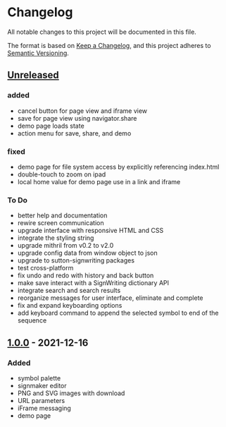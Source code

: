 # Changelog
All notable changes to this project will be documented in this file.

The format is based on [Keep a Changelog](https://keepachangelog.com/en/1.0.0/),
and this project adheres to [Semantic Versioning](https://semver.org/spec/v2.0.0.html).

## [Unreleased]
### added
- cancel button for page view and iframe view
- save for page view using navigator.share
- demo page loads state
- action menu for save, share, and demo

### fixed
- demo page for file system access by explicitly referencing index.html
- double-touch to zoom on ipad
- local home value for demo page use in a link and iframe
 

### To Do
- better help and documentation
- rewire screen communication
- upgrade interface with responsive HTML and CSS
- integrate the styling string
- upgrade mithril from v0.2 to v2.0
- upgrade config data from window object to json
- upgrade to sutton-signwriting packages
- test cross-platform
- fix undo and redo with history and back button
- make save interact with a SignWriting dictionary API
- integrate search and search results
- reorganize messages for user interface, eliminate and complete
- fix and expand keyboarding options
- add keyboard command to append the selected symbol to end of the sequence


## [1.0.0] - 2021-12-16
### Added
- symbol palette
- signmaker editor
- PNG and SVG images with download
- URL parameters
- iFrame messaging
- demo page

[Unreleased]: https://github.com/sutton-signwriting/signmaker/compare/v1.0.0...HEAD
[1.0.0]: https://github.com/sutton-signwriting/signmaker/releases/tag/v1.0.0
